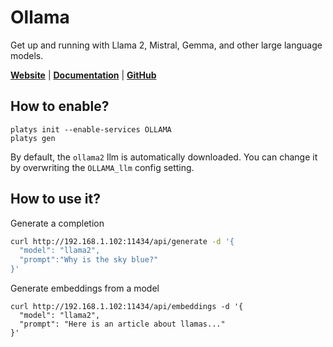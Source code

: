 # Ollama

Get up and running with Llama 2, Mistral, Gemma, and other large language models.  

**[Website](https://ollama.com/)** | **[Documentation](https://github.com/ollama/ollama)** | **[GitHub](https://github.com/ollama/ollama)**

## How to enable?

```
platys init --enable-services OLLAMA
platys gen
```

By default, the `ollama2` llm is automatically downloaded. You can change it by overwriting the `OLLAMA_llm` config setting.

## How to use it?

Generate a completion

```bash
curl http://192.168.1.102:11434/api/generate -d '{
  "model": "llama2",
  "prompt":"Why is the sky blue?"
}'
```

Generate embeddings from a model

```
curl http://192.168.1.102:11434/api/embeddings -d '{
  "model": "llama2",
  "prompt": "Here is an article about llamas..."
}'
```